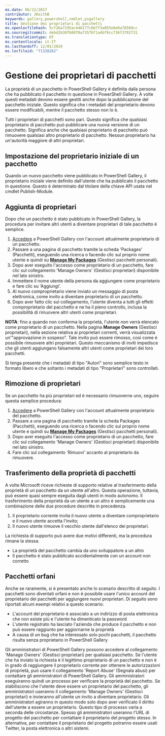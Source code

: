 ```yaml
---
ms.date: 06/12/2017
contributor: JKeithB
keywords: gallery,powershell,cmdlet,psgallery
title: Gestione dei proprietari di pacchetti
ms.openlocfilehash: 5cf26a7195ac446177cbb7f3a055e8e0a78569cc
ms.sourcegitcommit: debd2b38fb8070a7357bf1a4bf9cc736f3702f31
ms.translationtype: HT
ms.contentlocale: it-IT
ms.lasthandoff: 12/05/2019
ms.locfileid: "71328262"
---
```

# <a name="managing-package-owners"></a>Gestione dei proprietari di pacchetti

La proprietà di un pacchetto in PowerShell Gallery è definita dalla persona che ha pubblicato il pacchetto in questione in PowerShell Gallery.
A volte questi metadati devono essere gestiti anche dopo la pubblicazione del pacchetto iniziale. Questo significa che i metadati del proprietario devono essere modificabili, mentre il pacchetto stesso non lo è.

Tutti i proprietari di pacchetti sono pari.
Questo significa che qualsiasi proprietario di pacchetto può pubblicare una nuova versione di un pacchetto. Significa anche che qualsiasi proprietario di pacchetto può rimuovere qualsiasi altro proprietario di pacchetto.
Nessun proprietario ha un'autorità maggiore di altri proprietari.

## <a name="setting-a-packages-initial-owner"></a>Impostazione del proprietario iniziale di un pacchetto

Quando un nuovo pacchetto viene pubblicato in PowerShell Gallery, il proprietario iniziale viene definito dall'utente che ha pubblicato il pacchetto in questione. Questo è determinato dal titolare della chiave API usata nel cmdlet Publish-Module.

## <a name="adding-owners"></a>Aggiunta di proprietari

Dopo che un pacchetto è stato pubblicato in PowerShell Gallery, la procedura per invitare altri utenti a diventare proprietari di tale pacchetto è semplice.

1. [Accedere](https://powershellgallery.com/users/account/LogOn) a PowerShell Gallery con l'account attualmente proprietario di un pacchetto.
2. Passare a una pagina di pacchetto tramite la scheda 'Packages' (Pacchetti), eseguendo una ricerca o facendo clic sul proprio nome utente e quindi su [**Manage My Packages**](https://www.powershellgallery.com/account/Packages) (Gestisci pacchetti personali).
3. Dopo aver eseguito l'accesso come proprietario di un pacchetto, fare clic sul collegamento 'Manage Owners' (Gestisci proprietari) disponibile nel lato sinistro.
4. Immettere il nome utente della persona da aggiungere come proprietario e fare clic su 'Aggiungi'.
5. Al nuovo comproprietario viene inviato un messaggio di posta elettronica, come invito a diventare proprietario di un pacchetto.
6. Dopo aver fatto clic sul collegamento, l'utente diventa a tutti gli effetti comproprietario del pacchetto e ne ha il pieno controllo, inclusa la possibilità di rimuovere altri utenti come proprietari.

**NOTA**: fino a quando non conferma la proprietà, l'utente *non* verrà elencato come proprietario di un pacchetto.
Nella pagina **Manage Owners** (Gestisci proprietari), nella sezione relativa ai proprietari correnti, verrà visualizzata un'"approvazione in sospeso".
Tale invito può essere rimosso, così come è possibile rimuovere altri proprietari.
Questo meccanismo di inviti impedisce che gli utenti aggiungano falsamente altri utenti come proprietari dei loro pacchetti.

Si tenga presente che i metadati di tipo "Autori" sono semplice testo in formato libero e che soltanto i metadati di tipo "Proprietari" sono controllati.


## <a name="removing-owners"></a>Rimozione di proprietari

Se un pacchetto ha più proprietari ed è necessario rimuoverne uno, seguire questa semplice procedura:

1. [Accedere](https://powershellgallery.com/users/account/LogOn) a PowerShell Gallery con l'account attualmente proprietario del pacchetto.
2. Passare a una pagina di pacchetto tramite la scheda Packages (Pacchetti), eseguendo una ricerca o facendo clic sul proprio nome utente e quindi su [**Manage My Packages**](https://www.powershellgallery.com/account/Packages) (Gestisci pacchetti personali).
3. Dopo aver eseguito l'accesso come proprietario di un pacchetto, fare clic sul collegamento 'Manage Owners' (Gestisci proprietari) disponibile nel lato sinistro.
4. Fare clic sul collegamento 'Rimuovi' accanto al proprietario da rimuovere.



## <a name="transferring-package-ownership"></a>Trasferimento della proprietà di pacchetti

A volte Microsoft riceve richieste di supporto relative al trasferimento della proprietà di un pacchetto da un utente all'altro. Questa operazione, tuttavia, può essere quasi sempre eseguita dagli utenti in modo autonomo.
Il trasferimento della proprietà da un utente a un altro è semplicemente una combinazione delle due procedure descritte in precedenza.

1. Il proprietario corrente invita il nuovo utente a diventare comproprietario e il nuovo utente accetta l'invito;
2. Il nuovo utente rimuove il vecchio utente dall'elenco dei proprietari.

La richiesta di supporto può avere due motivi differenti, ma la procedura rimane la stessa.

- La proprietà del pacchetto cambia da uno sviluppatore a un altro
- Il pacchetto è stato pubblicato accidentalmente con un account non corretto


## <a name="orphaned-packages"></a>Pacchetti orfani

Anche se raramente, si è presentato anche lo scenario descritto di seguito.
I pacchetti sono diventati orfani e non è possibile usare l'unico account del proprietario dei pacchetti per aggiungere nuovi proprietari.
Di seguito sono riportati alcuni esempi relativi a questo scenario:

- L'account del proprietario è associato a un indirizzo di posta elettronica che non esiste più e l'utente ha dimenticato la password
- L'utente registrato ha lasciato l'azienda che produce il pacchetto e non può essere raggiunto per aggiornarne la proprietà
- A causa di un bug che ha interessato solo pochi pacchetti, il pacchetto risulta senza proprietario in PowerShell Gallery

Gli amministratori di PowerShell Gallery possono accedere al collegamento 'Manage Owners' (Gestisci proprietari) per qualsiasi pacchetto.
Se l'utente che ha inviato la richiesta è il legittimo proprietario di un pacchetto e non è in grado di raggiungere il proprietario corrente per ottenere le autorizzazioni di proprietà, può usare il collegamento 'Report Abuse' (Segnala abusi) per contattare gli amministratori di PowerShell Gallery.
Gli amministratori eseguiranno quindi un processo per verificare la proprietà del pacchetto.
Se stabiliscono che l'utente deve essere un proprietario del pacchetto, gli amministratori useranno il collegamento 'Manage Owners' (Gestisci proprietari) e invieranno all'utente un invito a diventare proprietario.
Gli amministratori agiranno in questo modo solo dopo aver verificato il diritto dell'utente a essere un proprietario. Questo tipo di processo varia a seconda delle circostanze.
Spesso gli amministratori useranno l'URL di progetto del pacchetto per contattare il proprietario del progetto stesso. In alternativa, per contattare il proprietario del progetto potranno essere usati Twitter, la posta elettronica o altri sistemi.
